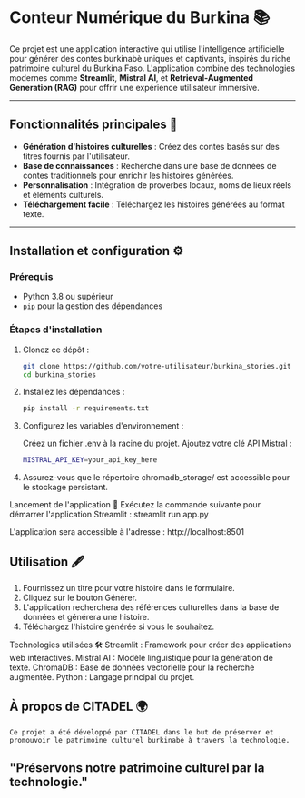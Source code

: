 # Conteur Numérique du Burkina 📚

Ce projet est une application interactive qui utilise l'intelligence artificielle pour générer des contes burkinabè uniques et captivants, inspirés du riche patrimoine culturel du Burkina Faso. L'application combine des technologies modernes comme **Streamlit**, **Mistral AI**, et **Retrieval-Augmented Generation (RAG)** pour offrir une expérience utilisateur immersive.

---

## Fonctionnalités principales 🌟

- **Génération d'histoires culturelles** : Créez des contes basés sur des titres fournis par l'utilisateur.
- **Base de connaissances** : Recherche dans une base de données de contes traditionnels pour enrichir les histoires générées.
- **Personnalisation** : Intégration de proverbes locaux, noms de lieux réels et éléments culturels.
- **Téléchargement facile** : Téléchargez les histoires générées au format texte.

---

## Installation et configuration ⚙️

### Prérequis

- Python 3.8 ou supérieur
- `pip` pour la gestion des dépendances

### Étapes d'installation

1. Clonez ce dépôt :
   ```bash
   git clone https://github.com/votre-utilisateur/burkina_stories.git
   cd burkina_stories

2. Installez les dépendances :
    ```bash
    pip install -r requirements.txt

3. Configurez les variables d'environnement :

    Créez un fichier .env à la racine du projet.
    Ajoutez votre clé API Mistral :

     ```bash
    MISTRAL_API_KEY=your_api_key_here

4. Assurez-vous que le répertoire chromadb_storage/ est accessible pour le stockage persistant.


Lancement de l'application 🚀
Exécutez la commande suivante pour démarrer l'application Streamlit :
    streamlit run app.py


L'application sera accessible à l'adresse : http://localhost:8501



## Utilisation 🖋️
1. Fournissez un titre pour votre histoire dans le formulaire.
2. Cliquez sur le bouton Générer.
3. L'application recherchera des références culturelles dans la base de données et générera une histoire.
 4. Téléchargez l'histoire générée si vous le souhaitez.


Technologies utilisées 🛠️
    Streamlit : Framework pour créer des applications web interactives.
    Mistral AI : Modèle linguistique pour la génération de texte.
    ChromaDB : Base de données vectorielle pour la recherche augmentée.
    Python : Langage principal du projet.


## À propos de CITADEL 🌍
    Ce projet a été développé par CITADEL dans le but de préserver et promouvoir le patrimoine culturel burkinabè à travers la technologie.

## "Préservons notre patrimoine culturel par la technologie."